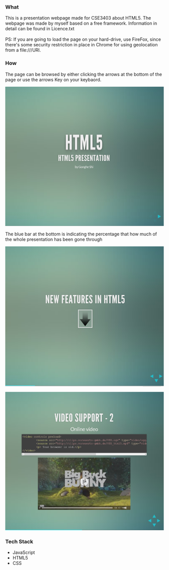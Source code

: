 <html>
<body>

<H3>What</H3>
<p>This is a presentation webpage made for CSE3403 about HTML5. The webpage was made by myself based on a free framework. Information in detail can be found in Licence.txt</br></br>PS: If you are going to load the page on your hard-drive, use FireFox, since there's some security restriction in place in Chrome for using geolocation from a file:///URI.</p>

<H3>How</H3>
<p>The page can be browsed by either clicking the arrows at the bottom of the page or use the arrows Key on your keybaord.</p>
<p><a href="https://github.com/sghgigi/FutureofHTML5/blob/master/html5_1.png" target="_blank"><img src="https://github.com/sghgigi/FutureofHTML5/blob/master/html5_1.png" alt="HTML5 image" title="Future of HTML5" style="max-width:100%;"></a></p>

<p>The blue bar at the bottom is indicating the percentage that how much of the whole presentation has been gone through</p>

<p><a href="https://github.com/sghgigi/FutureofHTML5/blob/master/html5_2.png" target="_blank"><img src="https://github.com/sghgigi/FutureofHTML5/blob/master/html5_2.png" alt="HTML5 image" title="Future of HTML5" style="max-width:100%;"></a></p>

<p><a href="https://github.com/sghgigi/FutureofHTML5/blob/master/html5_3.png" target="_blank"><img src="https://github.com/sghgigi/FutureofHTML5/blob/master/html5_3.png" alt="HTML5 image" title="Future of HTML5" style="max-width:100%;"></a></p>
<H3>Tech Stack</H3>
<ul>
<li>JavaScript</li>
<li>HTML5</li>
<li>CSS</li>
</ul>

</body>
</html>




